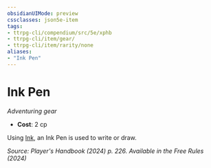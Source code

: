 ```yaml
---
obsidianUIMode: preview
cssclasses: json5e-item
tags:
- ttrpg-cli/compendium/src/5e/xphb
- ttrpg-cli/item/gear/
- ttrpg-cli/item/rarity/none
aliases: 
- "Ink Pen"
---
```

# Ink Pen
*Adventuring gear*  


- **Cost**: 2 cp

Using [Ink](2-Mechanics/CLI/items/ink-xphb.md), an Ink Pen is used to write or draw.

*Source: Player's Handbook (2024) p. 226. Available in the Free Rules (2024)*
